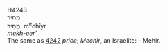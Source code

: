 <body>
  <p>H4243<br>  מחיר  <br> מְחִיר  ‎  m<sup>e</sup>chı̂yr  <br><i>mekh-eer‘ </i><br>The same as <a href="h4242.htm">4242</a>  <i>price</i>; <i>Mechir</i>, an Israelite: - Mehir.<br></p>
 </body>
